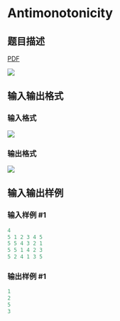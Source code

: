 # Antimonotonicity

## 题目描述

[problemUrl]: https://uva.onlinejudge.org/index.php?option=com_onlinejudge&Itemid=8&category=24&page=show_problem&problem=2181

[PDF](https://uva.onlinejudge.org/external/112/p11240.pdf)

![](https://cdn.luogu.com.cn/upload/vjudge_pic/UVA11240/1ad7f48aed868859abc5c127297409e1f140b482.png)

## 输入输出格式

### 输入格式

![](https://cdn.luogu.com.cn/upload/vjudge_pic/UVA11240/f839268153d47089459412dd6fbe3ce7a24477d6.png)

### 输出格式

![](https://cdn.luogu.com.cn/upload/vjudge_pic/UVA11240/60af641d2d0316c9b188f51967d8180021da7e0e.png)

## 输入输出样例

### 输入样例 #1

```cpp
4
5 1 2 3 4 5
5 5 4 3 2 1
5 5 1 4 2 3
5 2 4 1 3 5
```


### 输出样例 #1

```cpp
1
2
5
3
```


